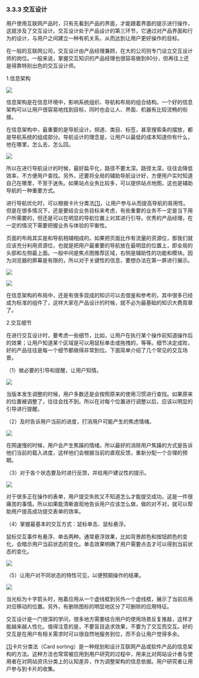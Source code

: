 ### 3.3.3 交互设计

用户使用互联网产品时，只有先看到产品的界面，才能跟着界面的提示进行操作，这就涉及了交互设计。交互设计处于产品设计的第三环节，它通过对产品界面和行为的设计，与用户之间建立一种有机关系，从而达到让用户更好操作的目标。

在一般的互联网公司，交互设计由产品经理兼顾，在大的公司则专门设立交互设计师的岗位。一般来说，掌握交互知识的产品经理也很容易做到80分，但再往上还是得靠特别出色的交互设计师。

1.信息架构

![](images/image01996_jpeg)

信息架构是在信息环境中，影响系统组织、导航和布局的组合结构。一个好的信息架构可以让用户很容易地找到目标，同时也会让人、界面、机器有比较流畅的衔接。

在信息架构中，最重要的是导航设计。频道、类目、标签，甚至搜索条的摆放，都是导航系统的组成部分。导航设计的理念是，让用户以最低的成本知道你有什么，他在哪里，怎么去，怎么回。

![](images/image01997_jpeg)

所以在进行导航设计的时候，最好扁平化，路径不要太深。路径太深，往往会降低效率，不方便用户查找。另外，还要将全局的辅助导航设计好，方便用户实时知道自己在哪里，不至于迷失。如果站点业务比较多，可以提供站点地图，这也是辅助导航的一种重要方式。

进行导航优化时，可以根据卡片分类法[[1]](part0583.xhtml#ch1-back)，让用户参与从而提高导航的易用性。但是在很多情况下，还是要结合业务目标来考虑，有些重要的业务不一定是当下用户所需要的，但还是可以在明显的导航位置上对其进行引导。优秀的产品经理，在一定的情况下需要把握业务与体验的平衡性。

页面的布局其实是和导航相辅相成的。如果把页面比作有流量的资源位，那我们就应该充分利用资源位，也就是把用户最重要的导航放在最明显的位置上，即全局的头部和左侧最上面。一般中间是焦点图推荐区域，右侧是辅助性的功能和模块。因为浏览器的屏幕是有限的，所以对于关键性的信息，要想办法在第一屏进行展示。

![](images/image01998_jpeg)

![](images/image01999_jpeg)

在信息架构的布局中，还是有很多现成的知识可以去借鉴和参考的，其中很多已经成为标准的组件了，这样大家在产品设计的时候，就不必为最基础的知识大费周章了。

2.交互细节

在进行交互设计时，要考虑一些细节，比如，让用户在执行某个操作前知道操作后的效果；让用户知道某个区域是可以用鼠标单击或拖拽的，等等。细节决定成败，好的产品往往是每一个细节都做得非常到位。下面简单介绍了几个常见的交互场景。

（1）做必要的引导和提醒，让用户知情。

![](images/image02000_jpeg)

当版本发生调整的时候，用户多数还是会按照原来的使用习惯进行查找。如果原来的位置被调整了，往往会找不到。所以在对每个位置进行调整以后，应该以明显的引导进行提醒。

（2）及时告诉用户当前的进度，打消用户可能产生的焦虑情绪。

![](images/image02001_jpeg)

在网速慢的时候，用户会产生焦躁的情绪。所以最好的消除用户焦躁的方式是告诉他们当前的载入进度，这样他们会根据当前的直观反馈，重新分配一个合理的预期。

（3）对于各个状态要及时进行反馈，并给用户建议性的提示。

![](images/image02002_jpeg)

对于很多正在操作的表单，用户提交失败又不知道怎么才能提交成功，这是一件很痛苦的事情。所以如果能清晰直观地告诉用户应该怎么做，做的对不对，就可以帮助用户提高成功提交表单的效率。

（4）掌握最基本的交互方式：鼠标单击、鼠标悬浮。

鼠标交互事件有悬浮、单击两种。通常悬浮效果，比如背景颜色和按钮颜色的变化，会暗示用户当前状态的变化。单击效果明确了用户需要点击才可以得到当前状态的变化。

![](images/image02003_jpeg)

（5）让用户对不同状态的特性可见，以便预期操作的结果。

![](images/image02004_jpeg)

当光标为十字箭头时，拖着应用从一个虚线框到另外一个虚线框，展示了当前应用对应移动的位置。另外，有删除图标的明显地区分了可删除的应用特征。

交互设计是一门很深的学问，很多地方需要结合用户的使用场景反复推敲，这样才能越来越人性化。值得注意的是，不要盲目追求效果，不要为了交互而交互。好的交互是在用户有相关需求时可以很自然地服务到位，而不会让用户觉得多余。

[[1]](part0583.xhtml#ch1)卡片分类法（Card sorting）是一种规划和设计互联网产品或软件产品的信息架构的方法。这种方法也常常被应用到用户研究的过程中，用来比对网站设计者与使用者在对网站资讯分类上的认知差异，作为调整架构的信息依据。用户研究者让用户参与到卡片的收集。

